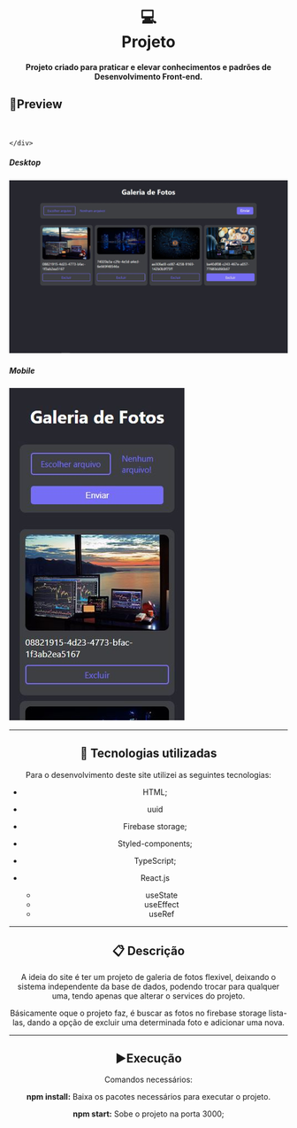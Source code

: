 <h1 align="center">
  💻<br>Projeto
</h1>
<h4 align="center">
  Projeto criado para praticar e elevar conhecimentos e padrões de Desenvolvimento Front-end.
</h4>



## 🔎Preview

<div align="center">
    <div align='left'>
        <br>
    
    </div>
<h5>Desktop</h5>
<img src="./preview/preview-desktop.jpg" alt="Foto de preview do site, versão desktop."/>
<h5>Mobile</h5>
<img  src="./preview/preview-mobile.jpg" alt="Foto de preview do site, versão mobile."/>
</div>










---

## 💼 Tecnologias utilizadas

Para o desenvolvimento deste site utilizei as seguintes tecnologias:

- HTML;

- uuid

- Firebase storage;

- Styled-components;

- TypeScript;

- React.js

  - useState
  - useEffect
  - useRef

  

---

## 📋 Descrição



<p>A ideia do site é ter um projeto de galeria de fotos flexivel, deixando o sistema independente da base de dados, podendo trocar para qualquer uma, tendo apenas que alterar o services do projeto.</p>
<p>Básicamente oque o projeto faz, é buscar as fotos no firebase storage lista-las, dando a opção de excluir uma determinada foto e adicionar uma nova.</p>
<p><p>







---

## ▶Execução

Comandos necessários:

**npm install:** Baixa os pacotes necessários para executar o projeto. 

**npm start:** Sobe o projeto na porta 3000;


